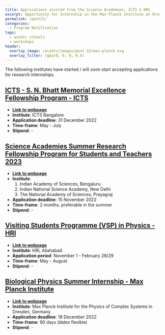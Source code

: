 ```yaml
---
title: Applications invited from the Science Academies, ICTS & HRI
excerpt: Opportunity for Internship in the Max Planck Institute at Dresden
permalink: /post22/
categories:
  - Program Notification
tags:
  - winter schools
  - workshops
header:
  overlay_image: /assets/images/post-22/max-planck.svg
  overlay_filter: rgba(0, 0, 0, 0.4)
---
```


The following institutes have started / will soon start accepting applications for research internships.

## [ICTS - S. N. Bhatt Memorial Excellence Fellowship Program - ICTS](https://icts.res.in/academic/summer-research-program)

- [**Link to webpage**](https://icts.res.in/academic/summer-research-program)
- **Institute**: ICTS Bangalore 
- **Application deadline**: 31 December 2022
- **Time-frame**: May - July
- **Stipend**: -

## [Science Academies Summer Research Fellowship Program for Students and Teachers 2023](https://webjapps.ias.ac.in/fellowship2023/)

- [**Link to webpage**](https://webjapps.ias.ac.in/fellowship2023/)
- **Institute**:
    1. Indian Academy of Sciences, Bengaluru
    2. Indian National Science Academy, New Delhi
    3. The National Academy of Sciences, Prayagraj
- **Application deadline**: 15 November 2022
- **Time-frame**: 2 months, preferable in the summer
- **Stipend**: -

## [Visiting Students Programme (VSP) in Physics - HRI](https://www.hri.res.in/academics/physics/phy-vsp/)

- [**Link to webpage**](https://www.hri.res.in/academics/physics/phy-vsp/)
- **Institute**: HRI, Allahabad
- **Application period**: November 1 - February 28/29
- **Time-frame**: May - August
- **Stipend**: -

## [Biological Physics Summer Internship - Max Planck Institute](https://www.pks.mpg.de/order-and-disorder-in-driven-systems/jobs/summer-internship-in-biological-physics)

- [**Link to webpage**](https://www.pks.mpg.de/order-and-disorder-in-driven-systems/jobs/summer-internship-in-biological-physics)
- **Institute**: Max Planck Institute for the Physics of Complex Systems in Dresden, Germany
- **Application deadline**: 18 December 2022
- **Time-frame**: 90 days (dates flexible)
- **Stipend**: -
